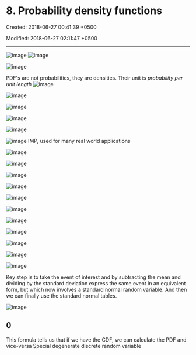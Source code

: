 # 8. Probability density functions

Created: 2018-06-27 00:41:39 +0500

Modified: 2018-06-27 02:11:47 +0500

---

![image](media/Intro-Syllabus_8.-Probability-density-functions-image1.png)
![image](media/Intro-Syllabus_8.-Probability-density-functions-image2.png)

![image](media/Intro-Syllabus_8.-Probability-density-functions-image3.png)

PDF's are not probabilities, they are densities. Their unit is *probability per unit length*
![image](media/Intro-Syllabus_8.-Probability-density-functions-image4.png)

![image](media/Intro-Syllabus_8.-Probability-density-functions-image5.png)

![image](media/Intro-Syllabus_8.-Probability-density-functions-image6.png)

![image](media/Intro-Syllabus_8.-Probability-density-functions-image7.png)

![image](media/Intro-Syllabus_8.-Probability-density-functions-image8.png)

![image](media/Intro-Syllabus_8.-Probability-density-functions-image9.png)
IMP, used for many real world applications

![image](media/Intro-Syllabus_8.-Probability-density-functions-image10.png)

![image](media/Intro-Syllabus_8.-Probability-density-functions-image11.png)

![image](media/Intro-Syllabus_8.-Probability-density-functions-image12.png)

![image](media/Intro-Syllabus_8.-Probability-density-functions-image13.png)

![image](media/Intro-Syllabus_8.-Probability-density-functions-image14.png)

![image](media/Intro-Syllabus_8.-Probability-density-functions-image15.png)

![image](media/Intro-Syllabus_8.-Probability-density-functions-image16.png)

![image](media/Intro-Syllabus_8.-Probability-density-functions-image17.png)

![image](media/Intro-Syllabus_8.-Probability-density-functions-image18.png)

![image](media/Intro-Syllabus_8.-Probability-density-functions-image19.png)

![image](media/Intro-Syllabus_8.-Probability-density-functions-image20.png)

Key step is to take the event of interest and by subtracting the mean and dividing by the standard deviation express the same event in an equivalent form, but which now involves a standard normal random variable. And then we can finally use the standard normal tables.

![image](media/Intro-Syllabus_8.-Probability-density-functions-image21.png)

## 0

This formula tells us that if we have the CDF, we can calculate the PDF and vice-versa
Special degenerate discrete random variable
